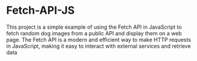 # Fetch-API-JS
This project is a simple example of using the Fetch API in JavaScript to fetch random dog images from a public API and display them on a web page. The Fetch API is a modern and efficient way to make HTTP requests in JavaScript, making it easy to interact with external services and retrieve data
